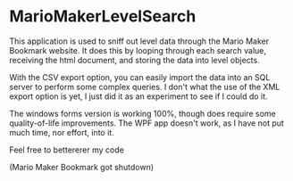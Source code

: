 # MarioMakerLevelSearch

This application is used to sniff out level data through the Mario Maker Bookmark website.
It does this by looping through each search value, receiving the html document, and storing the data into level objects.

With the CSV export option, you can easily import the data into an SQL server to perform some complex queries.
I don't what the use of the XML export option is yet, I just did it as an experiment to see if I could do it.

The windows forms version is working 100%, though does require some quality-of-life improvements.
The WPF app doesn't work, as I have not put much time, nor effort, into it.

Feel free to bettererer my code

(Mario Maker Bookmark got shutdown)

